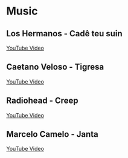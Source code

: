 # Music

## Los Hermanos - Cadê teu suin
[YouTube Video](https://youtu.be/OYiijf6yyu0)

## Caetano Veloso - Tigresa
[YouTube Video](https://youtu.be/qLy99Y35lzY)

## Radiohead - Creep
[YouTube Video](https://youtu.be/pyh5YdZdodY)

## Marcelo Camelo - Janta
[YouTube Video](https://youtu.be/rz0bvbHPFqY)